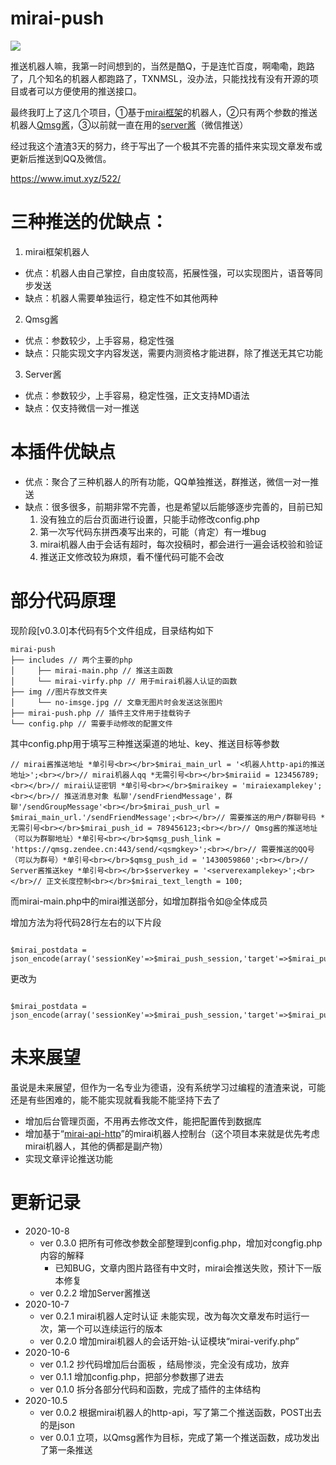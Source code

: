 # mirai-push

![](https://www.imut.xyz/wp-content/uploads/2020/10/mirai-push-1024x597.jpg)

推送机器人嘛，我第一时间想到的，当然是酷Q，于是连忙百度，啊嘞嘞，跑路了，几个知名的机器人都跑路了，TXNMSL，没办法，只能找找有没有开源的项目或者可以方便使用的推送接口。

最终我盯上了这几个项目，①基于[mirai框架](https://github.com/mamoe/mirai)的机器人，②只有两个参数的推送机器人[Qmsg酱](https://qmsg.zendee.cn/)，③以前就一直在用的[server酱](http://sc.ftqq.com/)（微信推送）

经过我这个渣渣3天的努力，终于写出了一个极其不完善的插件来实现文章发布或更新后推送到QQ及微信。

https://www.imut.xyz/522/

# 三种推送的优缺点：

1. mirai框架机器人 
  - 优点：机器人由自己掌控，自由度较高，拓展性强，可以实现图片，语音等同步发送
  - 缺点：机器人需要单独运行，稳定性不如其他两种
2. Qmsg酱 
  - 优点：参数较少，上手容易，稳定性强
  - 缺点：只能实现文字内容发送，需要内测资格才能进群，除了推送无其它功能
3. Server酱
  
  - 优点：参数较少，上手容易，稳定性强，正文支持MD语法
  - 缺点：仅支持微信一对一推送

# 本插件优缺点

- 优点：聚合了三种机器人的所有功能，QQ单独推送，群推送，微信一对一推送
- 缺点：很多很多，前期非常不完善，也是希望以后能够逐步完善的，目前已知 
  1. 没有独立的后台页面进行设置，只能手动修改config.php
  2. 第一次写代码东拼西凑写出来的，可能（肯定）有一堆bug
  3. mirai机器人由于会话有超时，每次投稿时，都会进行一遍会话校验和验证
  4. 推送正文修改较为麻烦，看不懂代码可能不会改

# 部分代码原理

现阶段[v0.3.0]本代码有5个文件组成，目录结构如下

```markup
mirai-push
├── includes // 两个主要的php
│     ├── mirai-main.php // 推送主函数
│     └── mirai-virfy.php // 用于mirai机器人认证的函数
├── img //图片存放文件夹
│     └── no-imsge.jpg // 文章无图片时会发送这张图片
├── mirai-push.php // 插件主文件用于挂载钩子
└── config.php // 需要手动修改的配置文件
```

其中config.php用于填写三种推送渠道的地址、key、推送目标等参数

```markup
// mirai酱推送地址 *单引号<br></br>$mirai_main_url = '<机器人http-api的推送地址>';<br></br>// mirai机器人qq *无需引号<br></br>$miraiid = 123456789;<br></br>// mirai认证密钥 *单引号<br></br>$miraikey = 'miraiexamplekey';<br></br>// 推送消息对象 私聊'/sendFriendMessage'，群聊'/sendGroupMessage'<br></br>$mirai_push_url = $mirai_main_url.'/sendFriendMessage';<br></br>// 需要推送的用户/群聊号码 *无需引号<br></br>$mirai_push_id = 789456123;<br></br>// Qmsg酱的推送地址（可以为群聊地址）*单引号<br></br>$qmsg_push_link = 'https://qmsg.zendee.cn:443/send/<qsmgkey>';<br></br>// 需要推送的QQ号（可以为群号）*单引号<br></br>$qmsg_push_id = '1430059860';<br></br>// Server酱推送key *单引号<br></br>$serverkey = '<serverexamplekey>';<br></br>// 正文长度控制<br></br>$mirai_text_length = 100;
```

而mirai-main.php中的mirai推送部分，如增加群指令如@全体成员

增加方法为将代码28行左右的以下片段

```markup

$mirai_postdata = json_encode(array('sessionKey'=>$mirai_push_session,'target'=>$mirai_push_id,'messageChain'=>array(0=>array('type'=>'Plain','text'=>$text),1=>array('type'=>'Image','url'=>$mirai_push_image))));
```

更改为

```markup

$mirai_postdata = json_encode(array('sessionKey'=>$mirai_push_session,'target'=>$mirai_push_id,'messageChain'=>array(0=>array('type'=>'Plain','text'=>$text),1=>array('type'=>'Image','url'=>$mirai_push_image),2=>array('type'=>'AtAll'))));
```

# 未来展望

虽说是未来展望，但作为一名专业为德语，没有系统学习过编程的渣渣来说，可能还是有些困难的，能不能实现就看我能不能坚持下去了

- 增加后台管理页面，不用再去修改文件，能把配置传到数据库
- 增加基于“[mirai-api-http](https://github.com/project-mirai/mirai-api-http)”的mirai机器人控制台（这个项目本来就是优先考虑mirai机器人，其他的俩都是副产物）
- 实现文章评论推送功能

# 更新记录

- 2020-10-8 
  - ver 0.3.0 把所有可修改参数全部整理到config.php，增加对congfig.php内容的解释 
      - 已知BUG，文章内图片路径有中文时，mirai会推送失败，预计下一版本修复
  - ver 0.2.2 增加Server酱推送
- 2020-10-7 
  - ver 0.2.1 mirai机器人定时认证 未能实现，改为每次文章发布时运行一次，第一个可以连续运行的版本
  - ver 0.2.0 增加mirai机器人的会话开始-认证模块“mirai-verify.php”
- 2020-10-6 
  - ver 0.1.2 抄代码增加后台面板 ，结局惨淡，完全没有成功，放弃
  - ver 0.1.1 增加config.php，把部分参数挪了进去
  - ver 0.1.0 拆分各部分代码和函数，完成了插件的主体结构
- 2020-10.5 
  - ver 0.0.2 根据mirai机器人的http-api，写了第二个推送函数，POST出去的是json
  - ver 0.0.1 立项，以Qmsg酱作为目标，完成了第一个推送函数，成功发出了第一条推送
